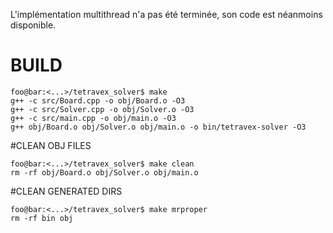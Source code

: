 L'implémentation multithread n'a pas été terminée, son code est néanmoins disponible.

# BUILD
```console
foo@bar:<...>/tetravex_solver$ make
g++ -c src/Board.cpp -o obj/Board.o -O3
g++ -c src/Solver.cpp -o obj/Solver.o -O3
g++ -c src/main.cpp -o obj/main.o -O3
g++ obj/Board.o obj/Solver.o obj/main.o -o bin/tetravex-solver -O3
```

#CLEAN OBJ FILES
```console
foo@bar:<...>/tetravex_solver$ make clean
rm -rf obj/Board.o obj/Solver.o obj/main.o
```

#CLEAN GENERATED DIRS
```console
foo@bar:<...>/tetravex_solver$ make mrproper
rm -rf bin obj
```
